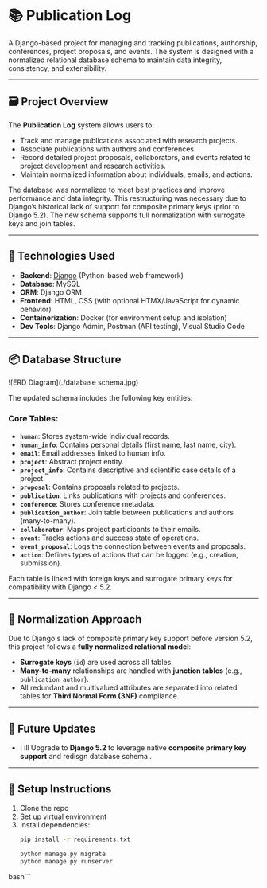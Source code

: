 # 📚 Publication Log

A Django-based project for managing and tracking publications, authorship, conferences, project proposals, and events. The system is designed with a normalized relational database schema to maintain data integrity, consistency, and extensibility.

---

## 🗃️ Project Overview

The **Publication Log** system allows users to:

- Track and manage publications associated with research projects.
- Associate publications with authors and conferences.
- Record detailed project proposals, collaborators, and events related to project development and research activities.
- Maintain normalized information about individuals, emails, and actions.

The database was normalized to meet best practices and improve performance and data integrity. This restructuring was necessary due to Django’s historical lack of support for composite primary keys (prior to Django 5.2). The new schema supports full normalization with surrogate keys and join tables.

---

## 🧰 Technologies Used

- **Backend**: [Django](https://www.djangoproject.com/) (Python-based web framework)
- **Database**: MySQL
- **ORM**: Django ORM
- **Frontend**: HTML, CSS (with optional HTMX/JavaScript for dynamic behavior)
- **Containerization**: Docker (for environment setup and isolation)
- **Dev Tools**: Django Admin, Postman (API testing), Visual Studio Code

---

## 📦 Database Structure
![ERD Diagram](./database schema.jpg)

The updated schema includes the following key entities:

### Core Tables:
- **`human`**: Stores system-wide individual records.
- **`human_info`**: Contains personal details (first name, last name, city).
- **`email`**: Email addresses linked to human info.
- **`project`**: Abstract project entity.
- **`project_info`**: Contains descriptive and scientific case details of a project.
- **`proposal`**: Contains proposals related to projects.
- **`publication`**: Links publications with projects and conferences.
- **`conference`**: Stores conference metadata.
- **`publication_author`**: Join table between publications and authors (many-to-many).
- **`collaborator`**: Maps project participants to their emails.
- **`event`**: Tracks actions and success state of operations.
- **`event_proposal`**: Logs the connection between events and proposals.
- **`action`**: Defines types of actions that can be logged (e.g., creation, submission).

Each table is linked with foreign keys and surrogate primary keys for compatibility with Django < 5.2.

---

## 🧠 Normalization Approach

Due to Django's lack of composite primary key support before version 5.2, this project follows a **fully normalized relational model**:

- **Surrogate keys** (`id`) are used across all tables.
- **Many-to-many** relationships are handled with **junction tables** (e.g., `publication_author`).
- All redundant and multivalued attributes are separated into related tables for **Third Normal Form (3NF)** compliance.

---

## 🔮 Future Updates

- I ill Upgrade to **Django 5.2** to leverage native **composite primary key support** and redisgn database schema .
---

## 📌 Setup Instructions

1. Clone the repo
2. Set up virtual environment
3. Install dependencies:
   ```bash
   pip install -r requirements.txt

   python manage.py migrate
   python manage.py runserver
  bash```

